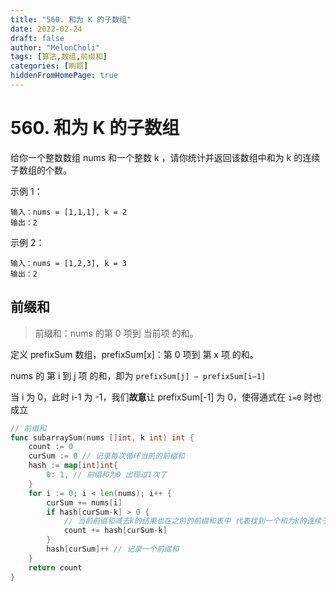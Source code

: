 ```yaml
---
title: "560. 和为 K 的子数组"
date: 2022-02-24
draft: false
author: "MelonCholi"
tags: [算法,数组,前缀和]
categories: [刷题]	
hiddenFromHomePage: true
---
```


# 560. 和为 K 的子数组

给你一个整数数组 nums 和一个整数 k ，请你统计并返回该数组中和为 k 的连续子数组的个数。

 示例 1：

```
输入：nums = [1,1,1], k = 2
输出：2
```

示例 2：

```
输入：nums = [1,2,3], k = 3
输出：2
```

## 前缀和

> 前缀和：nums 的第 0 项到 当前项 的和。

定义 prefixSum 数组，prefixSum[x]：第 0 项到 第 x 项 的和。

nums 的 第 i 到 j 项 的和，即为 `prefixSum[j] − prefixSum[i−1]`

当 i 为 0，此时 i-1 为 -1，我们**故意**让 prefixSum[-1] 为 0，使得通式在 `i=0` 时也成立

```go
// 前缀和
func subarraySum(nums []int, k int) int {
	count := 0
	curSum := 0 // 记录每次循环当前的前缀和
	hash := map[int]int{
		0: 1, // 前缀和为0 出现过1次了
	}
	for i := 0; i < len(nums); i++ {
		curSum += nums[i]
		if hash[curSum-k] > 0 {
			// 当前前缀和减去k的结果也在之前的前缀和表中 代表找到一个和为k的连续子数组
			count += hash[curSum-k]
		}
		hash[curSum]++ // 记录一个前缀和
	}
	return count
}
```

